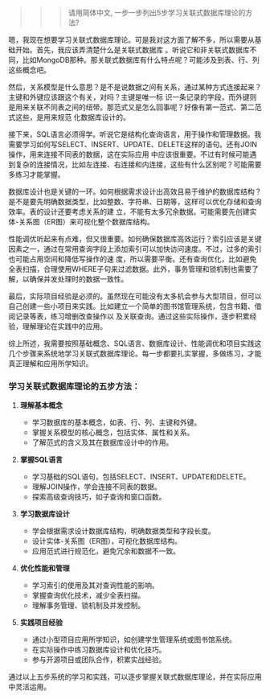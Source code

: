 >>> 请用简体中文, 一步一步列出5步学习关联式数据库理论的方法?
<think>
嗯，我现在想要学习关联式数据库理论。可是我对这方面了解不多，所以需要从基础开始。首先，我应该弄清楚什么是关联式数据库
。听说它和非关联式数据库不同，比如MongoDB那种。那关联式数据库有什么特点呢？可能涉及到表、行、列这些概念吧。

然后，关系模型是什么意思？是不是说数据之间有关系，通过某种方式连接起来？主键和外键应该跟这个有关，对吗？主键是唯一标
识一条记录的字段，而外键则是用来关联不同表之间的纽带。那范式又是怎么回事呢？好像有第一范式、第二范式这些，是用来规范
化数据库设计的。

接下来，SQL语言必须得学。听说它是结构化查询语言，用于操作和管理数据。我需要学习如何写SELECT、INSERT、UPDATE、DELETE这样的语句。还有JOIN操作，用来连接不同表的数据，这在实际应用
中应该很重要。不过有时候可能遇到复杂的连接情况，比如左连接、右连接和内连接，这些有什么区别呢？可能需要多练习才能掌握。

数据库设计也是关键的一环。如何根据需求设计出高效且易于维护的数据库结构？是不是要先明确数据类型，比如整数、字符串、日期等，这样可以优化存储和查询效率。表的设计还要考虑关系的建
立，不能有太多冗余数据。可能需要先创建实体-关系图（ER图）来可视化整个数据库结构。

性能调优听起来有点难，但又很重要。如何确保数据库高效运行？索引应该是关键因素之一，通过在常用查询字段上添加索引可以加快访问速度。不过，过多的索引也可能占用空间和降低写操作的速
度，所以需要平衡。还有查询优化，比如避免全表扫描，合理使用WHERE子句来过滤数据。此外，事务管理和锁机制也需要了解，以确保并发处理时的数据一致性。

最后，实际项目经验是必须的。虽然现在可能没有太多机会参与大型项目，但可以自己创建一些小项目来实践。比如建立一个简单的图书馆管理系统，包含书籍、借阅记录等表，练习增删改查操作以
及关联查询。通过这些实际操作，逐步积累经验，理解理论在实践中的应用。

综上所述，我需要按照基础概念、SQL语言、数据库设计、性能调优和项目实践这几个步骤来系统地学习关联式数据库理论。每一步都要扎实掌握，多做练习，才能真正理解和应用所学知识。
</think>

### 学习关联式数据库理论的五步方法：

1. **理解基本概念**
   - 学习数据库的基本概念，如表、行、列、主键和外键。
   - 掌握关系模型的核心概念，包括实体、属性和关系。
   - 了解范式的含义及其在数据库设计中的作用。

2. **掌握SQL语言**
   - 学习基础的SQL语句，包括SELECT、INSERT、UPDATE和DELETE。
   - 理解JOIN操作，学会连接不同表的数据。
   - 探索高级查询技巧，如子查询和窗口函数。

3. **学习数据库设计**
   - 学会根据需求设计数据库结构，明确数据类型和字段长度。
   - 设计实体-关系图（ER图），可视化数据库结构。
   - 应用范式进行规范化，避免冗余和数据不一致。

4. **优化性能和管理**
   - 学习索引的使用及其对查询性能的影响。
   - 掌握查询优化技术，减少全表扫描。
   - 理解事务管理、锁机制及并发控制。

5. **实践项目经验**
   - 通过小型项目应用所学知识，如创建学生管理系统或图书馆系统。
   - 在实际操作中练习数据库设计和优化技巧。
   - 参与开源项目或团队合作，积累实战经验。

通过以上五步系统的学习和实践，可以逐步掌握关联式数据库理论，并在实际应用中灵活运用。
